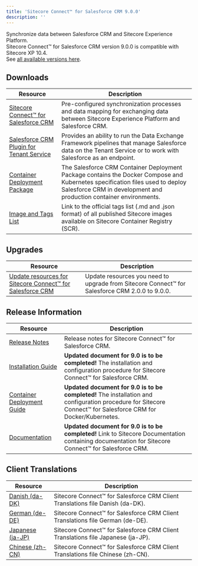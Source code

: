 ```yaml
---
title: 'Sitecore Connect™ for Salesforce CRM 9.0.0'
description: ''
---
```


Synchronize data between Salesforce CRM and Sitecore Experience Platform.\
Sitecore Connect™ for Salesforce CRM version 9.0.0 is compatible with Sitecore XP 10.4.\
See [all available versions here](/downloads/Salesforce_Connect).

## Downloads

| Resource                                                                                                                                                                                                                                                                          | Description                                                                                                                                                                                        |
| --------------------------------------------------------------------------------------------------------------------------------------------------------------------------------------------------------------------------------------------------------------------------------- | -------------------------------------------------------------------------------------------------------------------------------------------------------------------------------------------------- |
| [Sitecore Connect™ for Salesforce CRM](https://scdp.blob.core.windows.net/downloads/Salesforce%20Connect/9x/Sitecore%20Connect%20for%20Salesforce%20CRM%20900/Sitecore%20Connect%20for%20Salesforce%20CRM%209.0.2%20rev.%2001502.zip)                                            | Pre-configured synchronization processes and data mapping for exchanging data between Sitecore Experience Platform and Salesforce CRM.                                                             |
| [Salesforce CRM Plugin for Tenant Service](https://scdp.blob.core.windows.net/downloads/Salesforce%20Connect/9x/Sitecore%20Connect%20for%20Salesforce%20CRM%20900/Sitecore%20Connect%20for%20Salesforce%20CRM%20Plugin%20for%20Tenant%20Service%209.0.2%20rev.%2001502.scwdp.zip) | Provides an ability to run the Data Exchange Framework pipelines that manage Salesforce data on the Tenant Service or to work with Salesforce as an endpoint.                                      |
| [Container Deployment Package](https://github.com/Sitecore/container-deployment/releases/tag/sfcrm%2F9.0.1502.01502.373)                                                                                                                                                          | The Salesforce CRM Container Deployment Package contains the Docker Compose and Kubernetes specification files used to deploy Salesforce CRM in development and production container environments. |
| [Image and Tags List](https://github.com/Sitecore/docker-images/tree/master/tags)                                                                                                                                                                                                 | Link to the official tags list (.md and .json format) of all published Sitecore images available on Sitecore Container Registry (SCR).                                                             |

## Upgrades

| Resource                                                                                                                              | Description                                                                                     |
| ------------------------------------------------------------------------------------------------------------------------------------- | ----------------------------------------------------------------------------------------------- |
| [Update resources for Sitecore Connect™ for Salesforce CRM](/downloads/Resource_files_for_Modules/1x/Resource_files_for_Modules_100) | Update resources you need to upgrade from Sitecore Connect™ for Salesforce CRM 2.0.0 to 9.0.0. |

## Release Information

| Resource                                                                                                                                                                                         | Description                                                                                                                                                    |
| ------------------------------------------------------------------------------------------------------------------------------------------------------------------------------------------------ | -------------------------------------------------------------------------------------------------------------------------------------------------------------- |
| [Release Notes](/downloads/Salesforce_Connect/9x/Sitecore_Connect_for_Salesforce_CRM_900/Release_Notes)                                                                                          | Release notes for Sitecore Connect™ for Salesforce CRM.                                                                                                       |
| [Installation Guide](https://doc.sitecore.com/xp/en/developers/salesforce-connect/80/sitecore-connect-for-salesforce-crm/install-sitecore-connect-for-salesforce-crm-on-prem.html)               | **Updated document for 9.0 is to be completed!** The installation and configuration procedure for Sitecore Connect™ for Salesforce CRM.                       |
| [Container Deployment Guide](https://doc.sitecore.com/xp/en/developers/salesforce-connect/80/sitecore-connect-for-salesforce-crm/install-sitecore-connect-for-salesforce-crm-on-containers.html) | **Updated document for 9.0 is to be completed!** The installation and configuration procedure for Sitecore Connect™ for Salesforce CRM for Docker/Kubernetes. |
| [Documentation](https://doc.sitecore.com/developers/salesforce-connect/80/sitecore-connect-for-salesforce-crm/en/sitecore-connect-for-salesforce-crm-configuration-guide.html)                   | **Updated document for 9.0 is to be completed!** Link to Sitecore Documentation containing documentation for Sitecore Connect™ for Salesforce CRM.            |

## Client Translations

| Resource                                                                                                                                                                                                                      | Description                                                                      |
| ----------------------------------------------------------------------------------------------------------------------------------------------------------------------------------------------------------------------------- | -------------------------------------------------------------------------------- |
| [Danish (da-DK)](<https://scdp.blob.core.windows.net/downloads/Salesforce%20Connect/9x/Sitecore%20Connect%20for%20Salesforce%20CRM%20900/Sitecore%20Connect%20for%20Salesforce%20CRM%209.0.2%20rev.%2001502%20(da-DK).zip>)   | Sitecore Connect™ for Salesforce CRM Client Translations file Danish (da-DK).   |
| [German (de-DE)](<https://scdp.blob.core.windows.net/downloads/Salesforce%20Connect/9x/Sitecore%20Connect%20for%20Salesforce%20CRM%20900/Sitecore%20Connect%20for%20Salesforce%20CRM%209.0.2%20rev.%2001502%20(de-DE).zip>)   | Sitecore Connect™ for Salesforce CRM Client Translations file German (de-DE).   |
| [Japanese (ja-JP)](<https://scdp.blob.core.windows.net/downloads/Salesforce%20Connect/9x/Sitecore%20Connect%20for%20Salesforce%20CRM%20900/Sitecore%20Connect%20for%20Salesforce%20CRM%209.0.2%20rev.%2001502%20(ja-JP).zip>) | Sitecore Connect™ for Salesforce CRM Client Translations file Japanese (ja-JP). |
| [Chinese (zh-CN)](<https://scdp.blob.core.windows.net/downloads/Salesforce%20Connect/9x/Sitecore%20Connect%20for%20Salesforce%20CRM%20900/Sitecore%20Connect%20for%20Salesforce%20CRM%209.0.2%20rev.%2001502%20(zh-CN).zip>)  | Sitecore Connect™ for Salesforce CRM Client Translations file Chinese (zh-CN).  |
